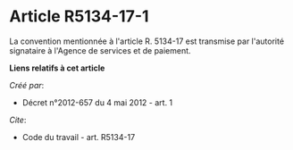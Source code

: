 # Article R5134-17-1

La convention mentionnée à l'article R. 5134-17 est transmise par l'autorité signataire à l'Agence de services et de
paiement.

**Liens relatifs à cet article**

_Créé par_:

  - Décret n°2012-657 du 4 mai 2012 - art. 1

_Cite_:

  - Code du travail - art. R5134-17
